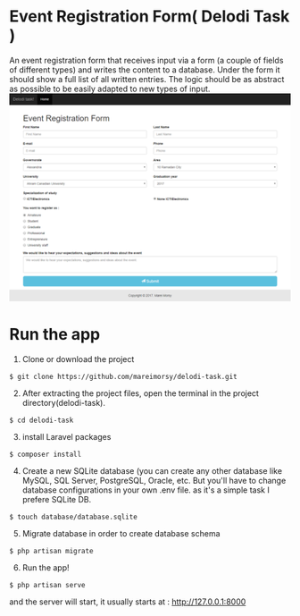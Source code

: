 # Event Registration Form( Delodi Task )
An event registration form that receives input via a form (a couple of fields of different types) and writes the content to a database. Under the form it should show a full list of all written entries. The logic should be as abstract as possible to be easily adapted to new types of input.
![Marei's Event Registration Form](https://github.com/mareimorsy/delodi-task/blob/master/public/images/screenshot.png)
# Run the app
1. Clone or download the project
```
$ git clone https://github.com/mareimorsy/delodi-task.git
```
2. After extracting the project files, open the terminal in the project directory(delodi-task).
```
$ cd delodi-task
```
3. install Laravel packages
```
$ composer install
```
4. Create a new SQLite database (you can create any other database like MySQL, SQL Server, PostgreSQL, Oracle, etc. But you'll have to change database configurations in your own .env file. as it's a simple task I prefere SQLite DB.
```
$ touch database/database.sqlite
```
5. Migrate database in order to create database schema
```
$ php artisan migrate
```
6. Run the app!
```
$ php artisan serve
```
and the server will start, it usually starts at : http://127.0.0.1:8000
